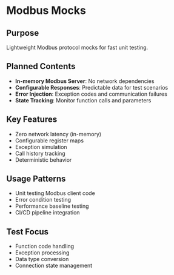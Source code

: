 # Modbus Mocks

## Purpose
Lightweight Modbus protocol mocks for fast unit testing.

## Planned Contents
- **In-memory Modbus Server**: No network dependencies
- **Configurable Responses**: Predictable data for test scenarios
- **Error Injection**: Exception codes and communication failures
- **State Tracking**: Monitor function calls and parameters

## Key Features
- Zero network latency (in-memory)
- Configurable register maps
- Exception simulation
- Call history tracking
- Deterministic behavior

## Usage Patterns
- Unit testing Modbus client code
- Error condition testing
- Performance baseline testing
- CI/CD pipeline integration

## Test Focus
- Function code handling
- Exception processing
- Data type conversion
- Connection state management